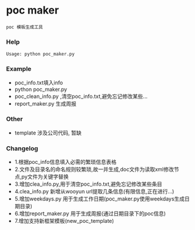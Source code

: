 poc maker
===========

    poc 模板生成工具

### Help
    Usage: python poc_maker.py

### Example
* poc_info.txt填入info
* python poc_maker.py
* poc_clean_info.py ,清空poc_info.txt,避免忘记修改某些...
* report_maker.py 生成周报


### Other
* template 涉及公司代码, 暂缺

### Changelog
* 1.根据poc_info信息填入必需的繁琐信息表格
* 2.文件及目录名的命名规则较繁琐,故一并生成,doc文件为读取xml修改节点,py文件为关键字替换
* 3.增加clea_info.py,用于清空poc_info.txt,避免忘记修改某些条目
* 4.clea_info.py 新增从wooyun url提取几条信息(有限信息,正在进行...)
* 5.增加weekdays.py 用于生成工作日期(poc_maker.py使用weekdays生成日期目录)
* 6.增加report_maker.py 用于生成周报(通过日期目录下的poc信息)
* 7.增加支持新框架模板(new_poc_template)

